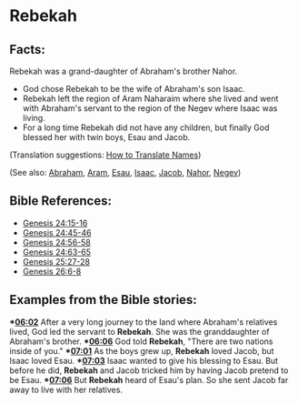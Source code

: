 # Rebekah #

## Facts: ##

Rebekah was a grand-daughter of Abraham's brother Nahor.

 * God chose Rebekah to be the wife of Abraham's son Isaac. 
 * Rebekah left the region of Aram Naharaim where she lived and went with Abraham's servant to the region of the Negev where Isaac was living.
 * For a long time Rebekah did not have any children, but finally God blessed her with twin boys, Esau and Jacob.

(Translation suggestions: [How to Translate Names](en/ta-vol1/translate/man/translate-names))

(See also: [Abraham](../other/abraham.md), [Aram](../other/aram.md), [Esau](../other/esau.md), [Isaac](../other/isaac.md), [Jacob](../other/jacob.md), [Nahor](../other/nahor.md), [Negev](../other/negev.md))

## Bible References: ##

* [Genesis 24:15-16](en/tn/gen/help/24/15)
* [Genesis 24:45-46](en/tn/gen/help/24/45)
* [Genesis 24:56-58](en/tn/gen/help/24/56)
* [Genesis 24:63-65](en/tn/gen/help/24/63)
* [Genesis 25:27-28](en/tn/gen/help/25/27)
* [Genesis 26:6-8](en/tn/gen/help/26/06)

## Examples from the Bible stories: ##

  __*[06:02](en/tn/obs/help/06/02)__ After a very long journey to the land where Abraham's relatives lived, God led the servant to __Rebekah__. She was the granddaughter of Abraham's brother.
  __*[06:06](en/tn/obs/help/06/06)__ God told __Rebekah__, "There are two nations inside of you."
  __*[07:01](en/tn/obs/help/07/01)__ As the boys grew up, __Rebekah__ loved Jacob, but Isaac loved Esau.
  __*[07:03](en/tn/obs/help/07/03)__ Isaac wanted to give his blessing to Esau. But before he did, __Rebekah__ and Jacob tricked him by having Jacob pretend to be Esau.
  __*[07:06](en/tn/obs/help/07/06)__ But __Rebekah__ heard of Esau's plan. So she sent Jacob far away to live with her relatives.